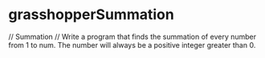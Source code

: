 # grasshopperSummation
// Summation
// Write a program that finds the summation of every number from 1 to num. The number will always be a positive integer greater than 0.
